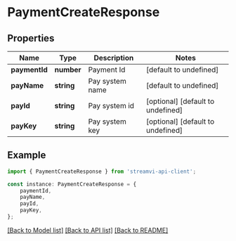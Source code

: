 # PaymentCreateResponse


## Properties

Name | Type | Description | Notes
------------ | ------------- | ------------- | -------------
**paymentId** | **number** | Payment Id | [default to undefined]
**payName** | **string** | Pay system name | [default to undefined]
**payId** | **string** | Pay system id | [optional] [default to undefined]
**payKey** | **string** | Pay system key | [optional] [default to undefined]

## Example

```typescript
import { PaymentCreateResponse } from 'streamvi-api-client';

const instance: PaymentCreateResponse = {
    paymentId,
    payName,
    payId,
    payKey,
};
```

[[Back to Model list]](../README.md#documentation-for-models) [[Back to API list]](../README.md#documentation-for-api-endpoints) [[Back to README]](../README.md)
